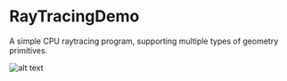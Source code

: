 # RayTracingDemo
A simple CPU raytracing program, supporting multiple types of geometry primitives.

![alt text](https://github.com/Liamdev631/RayTracingDemo/new/master/screenshot.png?raw=true)
